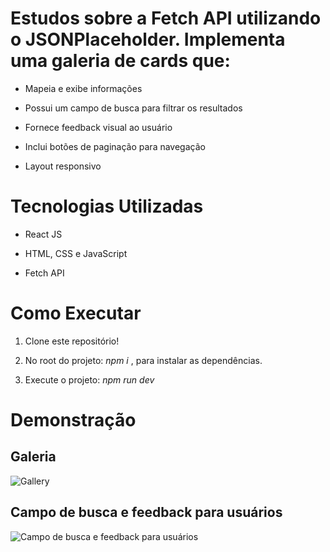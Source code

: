 # Estudos sobre a Fetch API utilizando o JSONPlaceholder. Implementa uma galeria de cards que:

* Mapeia e exibe informações

* Possui um campo de busca para filtrar os resultados

* Fornece feedback visual ao usuário

* Inclui botões de paginação para navegação

* Layout responsivo

# Tecnologias Utilizadas

* React JS

* HTML, CSS e JavaScript

* Fetch API

# Como Executar

1. Clone este repositório!

2. No root do projeto: _npm i_ , para instalar as dependências.

3. Execute o projeto: _npm run dev_

# Demonstração

## Galeria

![Gallery](https://github.com/user-attachments/assets/31e92b9f-54a1-49fb-a0ab-545d43995217)

## Campo de busca e feedback para usuários

![Campo de busca e feedback para usuários](https://github.com/user-attachments/assets/e1ec2016-fc15-48de-9937-d0878fd77310)
